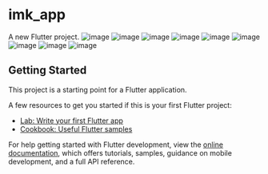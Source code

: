 # imk_app

A new Flutter project.
![image](https://github.com/AbdillahBS/Akademi_Digital_App/assets/121353533/1da2ac07-f619-4e8e-8ebf-29c354d80826)
![image](https://github.com/AbdillahBS/Akademi_Digital_App/assets/121353533/54ff1761-b24b-4578-95fb-7d2c7097afd6)
![image](https://github.com/AbdillahBS/Akademi_Digital_App/assets/121353533/ede7858a-9eb3-44be-891e-7306bf5a6d3f)
![image](https://github.com/AbdillahBS/Akademi_Digital_App/assets/121353533/81d8cb1c-0a56-46bd-8aac-a2bb73425d8a)
![image](https://github.com/AbdillahBS/Akademi_Digital_App/assets/121353533/7ec18489-867b-4fd3-979f-4d663d498349)
![image](https://github.com/AbdillahBS/Akademi_Digital_App/assets/121353533/62920ec3-c856-4b6e-a8a8-0cfd1d444195)
![image](https://github.com/AbdillahBS/Akademi_Digital_App/assets/121353533/1dc9da0e-32a4-44ad-a8a0-32bbd9a03a1a)
![image](https://github.com/AbdillahBS/Akademi_Digital_App/assets/121353533/98bb9bed-4f8c-474d-9ecf-9b3a5776a741)
![image](https://github.com/AbdillahBS/Akademi_Digital_App/assets/121353533/facb6ef2-9cca-4e3c-9394-61a45cc28df2)


## Getting Started

This project is a starting point for a Flutter application.

A few resources to get you started if this is your first Flutter project:

- [Lab: Write your first Flutter app](https://docs.flutter.dev/get-started/codelab)
- [Cookbook: Useful Flutter samples](https://docs.flutter.dev/cookbook)

For help getting started with Flutter development, view the
[online documentation](https://docs.flutter.dev/), which offers tutorials,
samples, guidance on mobile development, and a full API reference.
